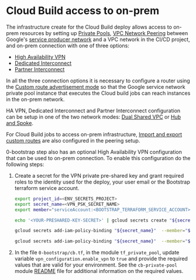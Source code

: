# Cloud Build access to on-prem

The infrastructure create for the Cloud Build deploy allows access to on-prem resources by setting up [Private Pools](https://cloud.google.com/build/docs/private-pools/private-pools-overview), [VPC Network Peering](https://cloud.google.com/vpc/docs/vpc-peering) between Google's [service producer network](https://cloud.google.com/build/docs/private-pools/set-up-private-pool-to-use-in-vpc-network#setup-private-connection) and a VPC network in the CI/CD project, and on-prem connection with one of three options:

- [High Availability VPN](https://cloud.google.com/network-connectivity/docs/vpn/concepts/topologies#overview)
- [Dedicated Interconnect](https://cloud.google.com/network-connectivity/docs/interconnect/tutorials/dedicated-creating-9999-availability)
- [Partner Interconnect](https://cloud.google.com/network-connectivity/docs/interconnect/tutorials/partner-creating-9999-availability)

In all the three connection options it is necessary to configure a router using the [Custom route advertisement mode](https://cloud.google.com/network-connectivity/docs/router/concepts/overview#route-advertisement-custom) so that the Google service network private pool instance that executes the Cloud build jobs can reach instances in the on-prem network.

HA VPN, Dedicated Interconnect and Partner Interconnect configuration can be setup in one of the two network modes: [Dual Shared VPC](https://cloud.google.com/architecture/security-foundations/networking#vpcsharedvpc-id7-1-shared-vpc-) or [Hub and Spoke](https://cloud.google.com/architecture/security-foundations/networking#hub-and-spoke).

For Cloud Build jobs to access on-prem infrastructure, [Import and export custom routes](https://cloud.google.com/vpc/docs/vpc-peering#importing-exporting-routes) are also configured in the peering setup.

0-bootstrap step also has an optional High Availability VPN configuration that can be used to on-prem connection.
To enable this configuration do the following steps:

1. Create a secret for the VPN private pre-shared key and grant required roles to the identity used for the deploy, your user email or the Bootstrap terraform service account.


   ```bash
   export project_id=<ENV_SECRETS_PROJECT>
   export secret_name=<VPN_PSK_SECRET_NAME>
   export member="serviceAccount:<BOOTSTRAP_TERRAFORM_SERVICE_ACCOUNT>|user:<YOUR_EMAIL>"

   echo '<YOUR-PRESHARED-KEY-SECRET>' | gcloud secrets create "${secret_name}" --project "${project_id}" --replication-policy=automatic --data-file=-

   gcloud secrets add-iam-policy-binding "${secret_name}"  --member="${member}" --role='roles/secretmanager.viewer' --project "${project_id}"

   gcloud secrets add-iam-policy-binding "${secret_name}"  --member="${member}"  --role='roles/secretmanager.secretAccessor' --project "${project_id}"
   ```

1. In the file `0-bootstrap/cb.tf`, in the module `tf_private_pool`, update variable `vpn_configuration.enable_vpn` to `true` and provide the required values that are valid for your environment. See the `cb-private-pool` module [README](./modules/cb-private-pool/README.md) file for additional information on the required values.
